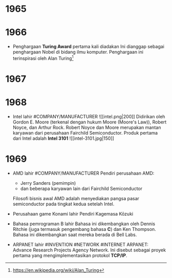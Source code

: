 # 1965
# 1966
- Penghargaan **Turing Award** pertama kali diadakan
	Ini dianggap sebagai penghargaan Nobel di bidang ilmu komputer. Penghargaan ini terinspirasi oleh Alan Turing[^1]
# 1967
# 1968
- Intel lahir #COMPANY/MANUFACTURER 
	![[intel.png|200]]
	Didirikan oleh Gordon E. Moore (terkenal dengan hukum Moore (Moore's Law)), Robert Noyce, dan Arthur Rock. Robert Noyce dan Moore merupakan mantan karyawan dari perusahaan Fairchild Semiconductor.
	Produk pertama dari Intel adalah **Intel 3101**
	![[intel-3101.jpg|150]]
# 1969
- AMD lahir #COMPANY/MANUFACTURER 
	Pendiri perusahaan AMD:
	- Jerry Sanders (pemimpin)
	- dan beberapa karyawan lain dari Fairchild Semiconductor
	
	Filosofi bisnis awal AMD adalah menyediakan pangsa pasar semiconductor pada tingkat kedua setelah Intel.

- Perusahaan game Konami lahir
	Pendiri Kagemasa Kōzuki
- Bahasa pemrograman B lahir
	Bahasa ini dikembangkan oleh Dennis Ritchie (juga termasuk pengembang bahasa **C**) dan Ken Thompson. Bahasa ini dikembangkan saat mereka berada di Bell Labs.
- ARPANET lahir #INVENTION #NETWORK #INTERNET
	ARPANET: Advance Research Projects Agency Network. Ini disebut sebagai proyek pertama yang mengimplementasikan protokol **TCP/IP**.

[^1]: https://en.wikipedia.org/wiki/Alan_Turing
